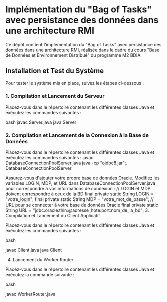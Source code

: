 # Implémentation du "Bag of Tasks" avec persistance des données dans une architecture RMI

Ce dépôt contient l'implémentation du "Bag of Tasks" avec persistance des données dans une architecture RMI, réalisée dans le cadre du cours "Base de Données et Environnement Distribué" du programme M2 BDIA.

## Installation et Test du Système

Pour tester le système mis en place, suivez les étapes ci-dessous :

### 1. Compilation et Lancement du Serveur

Placez-vous dans le répertoire contenant les différentes classes Java et exécutez les commandes suivantes :

bash
javac Server.java
java Server

### 2. Compilation et Lancement de la Connexion à la Base de Données

Placez-vous dans le répertoire contenant les différentes classes Java et exécutez les commandes suivantes :
javac DatabaseConnectionPoolServer.java
java -cp "ojdbc8.jar";. DatabaseConnectionPoolServer

Assurez-vous d'ajouter votre propre base de données Oracle. Modifiez les variables LOGIN, MDP, et URL dans DatabaseConnectionPoolServer.java pour correspondre à vos informations de connexion :
// LOGIN et MDP doivent correspondre à ceux de la BD
final private static String LOGIN = "votre_login";
final private static String MDP = "votre_mot_de_passe";
// URL pour se connecter à votre base de données Oracle
final private static String URL = "jdbc:oracle:thin:@adresse_hote:port:nom_de_la_bd";
3. Compilation et Lancement du Client Applicatif

Placez-vous dans le répertoire contenant les différentes classes Java et exécutez les commandes suivantes :

bash

javac Client.java
java Client

4. Lancement du Worker Router

Placez-vous dans le répertoire contenant les différentes classes Java et exécutez la commande suivante :

bash

javac WorkerRouter.java


